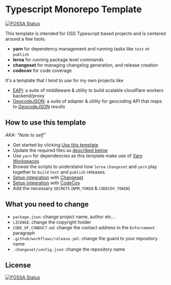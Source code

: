 # Typescript Monorepo Template
[![FOSSA Status](https://app.fossa.com/api/projects/git%2Bgithub.com%2Fp-j%2Ftypescript-monorepo-template.svg?type=shield)](https://app.fossa.com/projects/git%2Bgithub.com%2Fp-j%2Ftypescript-monorepo-template?ref=badge_shield)


This template is intended for OSS Typescript based projects and is centered around a few tools:

- **yarn** for dependency management and running tasks like `test` or `publish`
- **lerna** for running package level commands
- **changeset** for managing changelog generation, and release creation
- **codecov** for code coverage

It's a template that I tend to use for my own projects like

- [EAPI](https://github.com/p-j/eapi): a suite of middleware & utility to build scalable cloudflare workers backend/proxy
- [GeocodeJSON](https://github.com/p-j/geocodejson): a suite of adapter & utility for geocoding API that maps to [GeocodeJSON](https://github.com/geocoders/geocodejson-spec/tree/master/draft) resutls

## How to use this template

_AKA: "Note to self"_

- Get started by clicking [Use this template](https://github.com/p-j/typescript-monorepo-template/generate)
- Update the required files as [described below](https://github.com/p-j/typescript-monorepo-template#what-you-need-to-change)
- Use `yarn` for dependencies as this template make use of [Yarn Workspaces](https://classic.yarnpkg.com/en/docs/workspaces/)
- Browse the scripts to understand how `lerna` `changeset` and `yarn` play together to `build` `test` and `publish` releases.
- [Setup integration](https://github.com/settings/installations) with [Changeset](https://github.com/atlassian/changesets)
- [Setup integration](https://github.com/settings/installations) with [CodeCov](https://github.com/codecov)
- Add the necessary `SECRETS` (`NPM_TOKEN` & `CODECOV_TOKEN`)

## What you need to change

- `package.json`: change project name, author etc...
- `LICENSE`: change the copyright holder
- `CODE_OF_CONDUCT.md`: change the contact address in the `Enforcement` paragraph
- `.github/workflows/release.yml`: change the guard to your repository name
- `.changeset/config.json`: change the repository name


## License
[![FOSSA Status](https://app.fossa.com/api/projects/git%2Bgithub.com%2Fp-j%2Ftypescript-monorepo-template.svg?type=large)](https://app.fossa.com/projects/git%2Bgithub.com%2Fp-j%2Ftypescript-monorepo-template?ref=badge_large)
